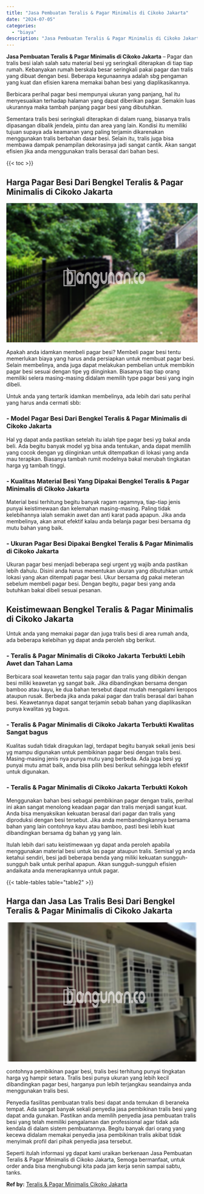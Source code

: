 ```yaml
---
title: "Jasa Pembuatan Teralis & Pagar Minimalis di Cikoko Jakarta"
date: "2024-07-05"
categories: 
  - "biaya"
description: "Jasa Pembuatan Teralis & Pagar Minimalis di Cikoko Jakarta. Seperti itulah informasi yg dapat kami uraikan berkenaan Jasa Pembuatan Teralis & Pagar Minimalis..."
---
```


**Jasa Pembuatan Teralis & Pagar Minimalis di Cikoko Jakarta** – Pagar dan tralis besi ialah salah satu material besi yg seringkali diterapkan di tiap tiap rumah. Kebanyakan rumah berskala besar seringkali pakai pagar dan tralis yang dibuat dengan besi. Beberapa kegunaannya adalah sbg pengaman yang kuat dan efisien karena memakai bahan besi yang diaplikasikannya.

Berbicara perihal pagar besi mempunyai ukuran yang panjang, hal itu menyesuaikan terhadap halaman yang dapat diberikan pagar. Semakin luas ukurannya maka tambah panjang pagar besi yang dibutuhkan.

Sementara tralis besi seringkali diterapkan di dalam ruang, biasanya tralis dipasangan dibalik jendela, pintu dan area yang lain. Kondisi itu memiliki tujuan supaya ada keamanan yang paling terjamin dikarenakan menggunakan tralis berbahan dasar besi. Selain itu, tralis juga bisa membawa dampak penampilan dekorasinya jadi sangat cantik. Akan sangat efisien jika anda menggunakan tralis berasal dari bahan besi.

{{< toc >}}

## Harga Pagar Besi Dari Bengkel Teralis & Pagar Minimalis di Cikoko Jakarta

![Jasa Pembuatan Teralis & Pagar Minimalis di Cikoko Jakarta](/images/pagar-minimalis-murah-07.png)

Apakah anda idamkan membeli pagar besi? Membeli pagar besi tentu memerlukan biaya yang harus anda persiapkan untuk membuat pagar besi. Selain membelinya, anda juga dapat melakukan pembelian untuk membikin pagar besi sesuai dengan tipe yg diinginkan. Biasanya tiap tiap orang memiliki selera masing-masing didalam memilih type pagar besi yang ingin dibeli.

Untuk anda yang tertarik idamkan membelinya, ada lebih dari satu perihal yang harus anda cermati sbb:
### \- Model Pagar Besi Dari Bengkel Teralis & Pagar Minimalis di Cikoko Jakarta

Hal yg dapat anda pastikan setelah itu ialah tipe pagar besi yg bakal anda beli. Ada begitu banyak model yg bisa anda tentukan, anda dapat memilih yang cocok dengan yg diinginkan untuk ditempatkan di lokasi yang anda mau terapkan. Biasanya tambah rumit modelnya bakal merubah tingkatan harga yg tambah tinggi.

### \- Kualitas Material Besi Yang Dipakai Bengkel Teralis & Pagar Minimalis di Cikoko Jakarta

Material besi terhitung begitu banyak ragam ragamnya, tiap-tiap jenis punyai keistimewaan dan kelemahan masing-masing. Paling tidak kelebihannya ialah semakin awet dan anti karat pada apapun. Jika anda membelinya, akan amat efektif kalau anda belanja pagar besi bersama dg mutu bahan yang baik.

### \- Ukuran Pagar Besi Dipakai Bengkel Teralis & Pagar Minimalis di Cikoko Jakarta

Ukuran pagar besi menjadi beberapa segi urgent yg wajib anda pastikan lebih dahulu. Disini anda harus menentukan ukuran yang dibutuhkan untuk lokasi yang akan ditempati pagar besi. Ukur bersama dg pakai meteran sebelum membeli pagar besi. Dengan begitu, pagar besi yang anda butuhkan bakal dibeli sesuai pesanan.

## Keistimewaan Bengkel Teralis & Pagar Minimalis di Cikoko Jakarta

Untuk anda yang memakai pagar dan juga tralis besi di area rumah anda, ada beberapa kelebihan yg dapat anda peroleh sbg berikut.

### \- Teralis & Pagar Minimalis di Cikoko Jakarta Terbukti Lebih Awet dan Tahan Lama

Berbicara soal keawetan tentu saja pagar dan tralis yang dibikin dengan besi miliki keawetan yg sangat baik. Jika dibandingkan bersama dengan bamboo atau kayu, ke dua bahan tersebut dapat mudah mengalami keropos ataupun rusak. Berbeda jika anda pakai pagar dan tralis berasal dari bahan besi. Keawetannya dapat sangat terjamin sebab bahan yang diaplikasikan punya kwalitas yg bagus.

### \- Teralis & Pagar Minimalis di Cikoko Jakarta Terbukti Kwalitas Sangat bagus

Kualitas sudah tidak diragukan lagi, terdapat begitu banyak sekali jenis besi yg mampu digunakan untuk pembikinan pagar besi dengan tralis besi. Masing-masing jenis nya punya mutu yang berbeda. Ada juga besi yg punyai mutu amat baik, anda bisa pilih besi berikut sehingga lebih efektif untuk digunakan.

### \- Teralis & Pagar Minimalis di Cikoko Jakarta Terbukti Kokoh

Menggunakan bahan besi sebagai pembikinan pagar dengan tralis, perihal ini akan sangat menolong keadaan pagar dan tralis menjadi sangat kuat. Anda bisa menyaksikan kekuatan berasal dari pagar dan tralis yang diproduksi dengan besi tersebut. Jika anda membandingkannya bersama bahan yang lain contohnya kayu atau bamboo, pasti besi lebih kuat dibandingkan bersama dg bahan yg yang lain.

Itulah lebih dari satu keistimewaan yg dapat anda peroleh apabila menggunakan material besi untuk las pagar ataupun tralis. Semisal yg anda ketahui sendiri, besi jadi beberapa benda yang miliki kekuatan sungguh-sungguh baik untuk perihal apapun. Akan sungguh-sungguh efisien andaikata anda menerapkannya untuk pagar.

{{< table-tables table="table2" >}}

## Harga dan Jasa Las Tralis Besi Dari Bengkel Teralis & Pagar Minimalis di Cikoko Jakarta

![Jasa Pembuatan Teralis & Pagar Minimalis di Cikoko Jakarta](/images/teralis-minimalis-murah-23.png)

contohnya pembikinan pagar besi, tralis besi terhitung punyai tingkatan harga yg hampir setara. Tralis besi punya ukuran yang lebih kecil dibandingkan pagar besi, harganya pun lebih terjangkau seandainya anda menggunakan tralis besi.

Penyedia fasilitas pembuatan tralis besi dapat anda temukan di beraneka tempat. Ada sangat banyak sekali penyedia jasa pembikinan tralis besi yang dapat anda gunakan. Pastikan anda memilih penyedia jasa pembuatan tralis besi yang telah memiliki pengalaman dan professional agar tidak ada kendala di dalam sistem pembuatannya. Begitu banyak dari orang yang kecewa didalam memakai penyedia jasa pembikinan tralis akibat tidak menyimak profil dari pihak penyedia jasa tersebut.

Seperti itulah informasi yg dapat kami uraikan berkenaan Jasa Pembuatan Teralis & Pagar Minimalis di Cikoko Jakarta, Semoga bermanfaat, untuk order anda bisa menghubungi kita pada jam kerja senin sampai sabtu, tanks.

**Ref by:** [Teralis & Pagar Minimalis Cikoko Jakarta](https://id.wikipedia.org/wiki/Teralis)
